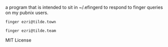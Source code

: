 a program that is intended to sit in ~/.efingerd to respond to finger queries on
my pubnix users.

```
finger ezri@tilde.town
```

```
finger ezri@tilde.team
```

MIT License
